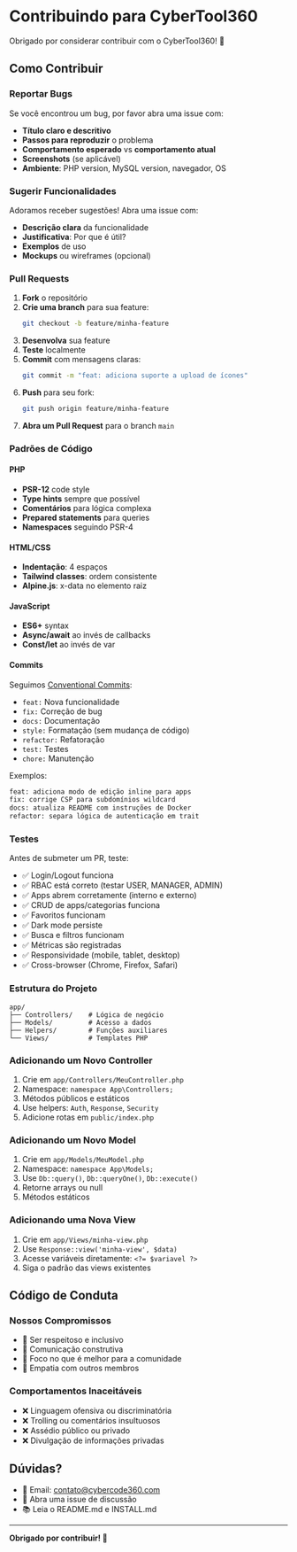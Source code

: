 # Contribuindo para CyberTool360

Obrigado por considerar contribuir com o CyberTool360! 🎉

## Como Contribuir

### Reportar Bugs

Se você encontrou um bug, por favor abra uma issue com:

- **Título claro e descritivo**
- **Passos para reproduzir** o problema
- **Comportamento esperado** vs **comportamento atual**
- **Screenshots** (se aplicável)
- **Ambiente**: PHP version, MySQL version, navegador, OS

### Sugerir Funcionalidades

Adoramos receber sugestões! Abra uma issue com:

- **Descrição clara** da funcionalidade
- **Justificativa**: Por que é útil?
- **Exemplos** de uso
- **Mockups** ou wireframes (opcional)

### Pull Requests

1. **Fork** o repositório
2. **Crie uma branch** para sua feature:
   ```bash
   git checkout -b feature/minha-feature
   ```
3. **Desenvolva** sua feature
4. **Teste** localmente
5. **Commit** com mensagens claras:
   ```bash
   git commit -m "feat: adiciona suporte a upload de ícones"
   ```
6. **Push** para seu fork:
   ```bash
   git push origin feature/minha-feature
   ```
7. **Abra um Pull Request** para o branch `main`

### Padrões de Código

#### PHP
- **PSR-12** code style
- **Type hints** sempre que possível
- **Comentários** para lógica complexa
- **Prepared statements** para queries
- **Namespaces** seguindo PSR-4

#### HTML/CSS
- **Indentação**: 4 espaços
- **Tailwind classes**: ordem consistente
- **Alpine.js**: x-data no elemento raiz

#### JavaScript
- **ES6+** syntax
- **Async/await** ao invés de callbacks
- **Const/let** ao invés de var

#### Commits
Seguimos [Conventional Commits](https://www.conventionalcommits.org/):

- `feat:` Nova funcionalidade
- `fix:` Correção de bug
- `docs:` Documentação
- `style:` Formatação (sem mudança de código)
- `refactor:` Refatoração
- `test:` Testes
- `chore:` Manutenção

Exemplos:
```bash
feat: adiciona modo de edição inline para apps
fix: corrige CSP para subdomínios wildcard
docs: atualiza README com instruções de Docker
refactor: separa lógica de autenticação em trait
```

### Testes

Antes de submeter um PR, teste:

- ✅ Login/Logout funciona
- ✅ RBAC está correto (testar USER, MANAGER, ADMIN)
- ✅ Apps abrem corretamente (interno e externo)
- ✅ CRUD de apps/categorias funciona
- ✅ Favoritos funcionam
- ✅ Dark mode persiste
- ✅ Busca e filtros funcionam
- ✅ Métricas são registradas
- ✅ Responsividade (mobile, tablet, desktop)
- ✅ Cross-browser (Chrome, Firefox, Safari)

### Estrutura do Projeto

```
app/
├── Controllers/    # Lógica de negócio
├── Models/         # Acesso a dados
├── Helpers/        # Funções auxiliares
└── Views/          # Templates PHP
```

### Adicionando um Novo Controller

1. Crie em `app/Controllers/MeuController.php`
2. Namespace: `namespace App\Controllers;`
3. Métodos públicos e estáticos
4. Use helpers: `Auth`, `Response`, `Security`
5. Adicione rotas em `public/index.php`

### Adicionando um Novo Model

1. Crie em `app/Models/MeuModel.php`
2. Namespace: `namespace App\Models;`
3. Use `Db::query()`, `Db::queryOne()`, `Db::execute()`
4. Retorne arrays ou null
5. Métodos estáticos

### Adicionando uma Nova View

1. Crie em `app/Views/minha-view.php`
2. Use `Response::view('minha-view', $data)`
3. Acesse variáveis diretamente: `<?= $variavel ?>`
4. Siga o padrão das views existentes

## Código de Conduta

### Nossos Compromissos

- 🤝 Ser respeitoso e inclusivo
- 💬 Comunicação construtiva
- 🎯 Foco no que é melhor para a comunidade
- 🤗 Empatia com outros membros

### Comportamentos Inaceitáveis

- ❌ Linguagem ofensiva ou discriminatória
- ❌ Trolling ou comentários insultuosos
- ❌ Assédio público ou privado
- ❌ Divulgação de informações privadas

## Dúvidas?

- 📧 Email: contato@cybercode360.com
- 💬 Abra uma issue de discussão
- 📚 Leia o README.md e INSTALL.md

---

**Obrigado por contribuir! 🚀**
